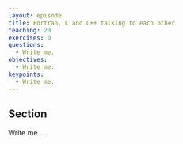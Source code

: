 ```yaml
---
layout: episode
title: Fortran, C and C++ talking to each other
teaching: 20
exercises: 0
questions:
  - Write me.
objectives:
  - Write me.
keypoints:
  - Write me.
---
```


## Section

Write me ...
